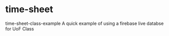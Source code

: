 # time-sheet
time-sheet-class-example
A quick example of using a firebase live databse for UoF Class
